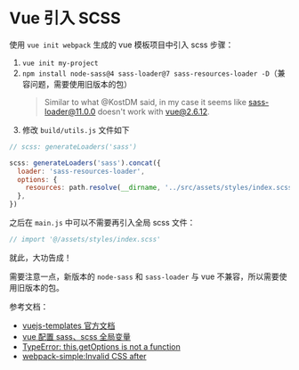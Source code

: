 # Vue 引入 SCSS

使用 `vue init webpack` 生成的 vue 模板项目中引入 scss 步骤：

1. `vue init my-project`
2. `npm install node-sass@4 sass-loader@7 sass-resources-loader -D`（兼容问题，需要使用旧版本的包）
   > Similar to what @KostDM said, in my case it seems like sass-loader@11.0.0 doesn't work with vue@2.6.12.
3. 修改 `build/utils.js` 文件如下

```javascript
// scss: generateLoaders('sass')

scss: generateLoaders('sass').concat({
  loader: 'sass-resources-loader',
  options: {
    resources: path.resolve(__dirname, '../src/assets/styles/index.scss'),
  },
})
```

之后在 `main.js` 中可以不需要再引入全局 scss 文件：

```javascript
// import '@/assets/styles/index.scss'
```

就此，大功告成！

需要注意一点，新版本的 `node-sass` 和 `sass-loader` 与 vue 不兼容，所以需要使用旧版本的包。

参考文档：

- [vuejs-templates 官方文档](http://vuejs-templates.github.io/webpack/)
- [vue 配置 sass、scss 全局变量](https://segmentfault.com/a/1190000018219877)
- [TypeError: this.getOptions is not a function](https://stackoverflow.com/questions/66082397/typeerror-this-getoptions-is-not-a-function)
- [webpack-simple:Invalid CSS after](https://github.com/vuejs-templates/webpack-simple/issues/107)
